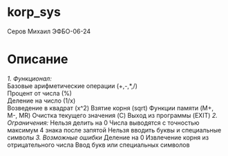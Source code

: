 # korp_sys
Серов Михаил ЭФБО-06-24
# Описание
*1. Функционал:*  
Базовые арифметические операции (+,-,*,/)  
Процент от числа (%)  
Деление на число (1/x)  
Возведение в квадрат (x^2)
Взятие корня (sqrt)
Функции памяти (M+, M-, MR)
Очистка текущего значения (C)
Выход из программы (EXIT)
*2. Ограничения:*
Нельзя делить на 0
Числа выводятся с точностью максимум 4 знака после запятой
Нельзя вводить буквы и специальные символы
*3. Возможные ошибки*
Деление на 0
Извлечение корня из отрицательного числа
Ввод букв или специальных символов
